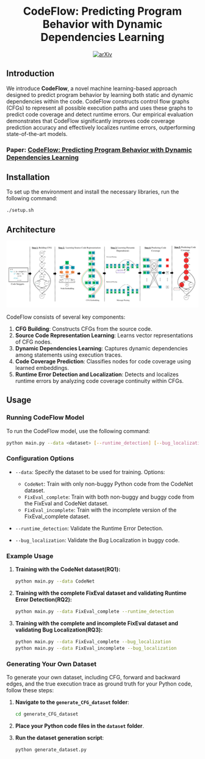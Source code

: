 <div align="center">

# CodeFlow: Predicting Program Behavior with Dynamic Dependencies Learning
[![arXiv](https://img.shields.io/badge/arXiv-2305.06156-b31b1b.svg)](https://arxiv.org/abs/2305.06156)

</div>

## Introduction

We introduce **CodeFlow**, a novel machine learning-based approach designed to predict program behavior by learning both static and dynamic dependencies within the code. CodeFlow constructs control flow graphs (CFGs) to represent all possible execution paths and uses these graphs to predict code coverage and detect runtime errors. Our empirical evaluation demonstrates that CodeFlow significantly improves code coverage prediction accuracy and effectively localizes runtime errors, outperforming state-of-the-art models.

### Paper: [CodeFlow: Predicting Program Behavior with Dynamic Dependencies Learning]()

## Installation

To set up the environment and install the necessary libraries, run the following command:

```sh
./setup.sh
```

## Architecture
<img src="img/architecture.png">

CodeFlow consists of several key components:
1. **CFG Building**: Constructs CFGs from the source code.
2. **Source Code Representation Learning**: Learns vector representations of CFG nodes.
3. **Dynamic Dependencies Learning**: Captures dynamic dependencies among statements using execution traces.
4. **Code Coverage Prediction**: Classifies nodes for code coverage using learned embeddings.
5. **Runtime Error Detection and Localization**: Detects and localizes runtime errors by analyzing code coverage continuity within CFGs.

## Usage

### Running CodeFlow Model

To run the CodeFlow model, use the following command:

```sh
python main.py --data <dataset> [--runtime_detection] [--bug_localization]
```

### Configuration Options

- `--data`: Specify the dataset to be used for training. Options:
  - `CodeNet`: Train with only non-buggy Python code from the CodeNet dataset.
  - `FixEval_complete`: Train with both non-buggy and buggy code from the FixEval and CodeNet dataset.
  - `FixEval_incomplete`: Train with the incomplete version of the FixEval_complete dataset.

- `--runtime_detection`: Validate the Runtime Error Detection.

- `--bug_localization`: Validate the Bug Localization in buggy code.

### Example Usage

1. **Training with the CodeNet dataset(RQ1):**
    ```sh
    python main.py --data CodeNet
    ```

2. **Training with the complete FixEval dataset and validating Runtime Error Detection(RQ2):**
    ```sh
    python main.py --data FixEval_complete --runtime_detection
    ```

3. **Training with the complete and incomplete FixEval dataset and validating Bug Localization(RQ3):**
    ```sh
    python main.py --data FixEval_complete --bug_localization
    python main.py --data FixEval_incomplete --bug_localization
    ```
### Generating Your Own Dataset

To generate your own dataset, including CFG, forward and backward edges, and the true execution trace as ground truth for your Python code, follow these steps:

1. **Navigate to the `generate_CFG_dataset` folder**:
    ```sh
    cd generate_CFG_dataset
    ```

2. **Place your Python code files in the `dataset` folder**.

3. **Run the dataset generation script**:
    ```sh
    python generate_dataset.py
    ```

